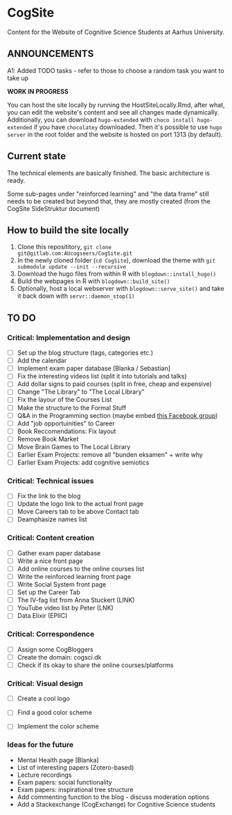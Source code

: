# CogSite

Content for the Website of Cognitive Science Students at Aarhus University.

## ANNOUNCEMENTS

A1: Added TODO tasks - refer to those to choose a random task you want to take up

**WORK IN PROGRESS**

You can host the site locally by running the HostSiteLocally.Rmd, after what, you can
edit the website's content and see all changes made dynamically. Additionally, you
can download `hugo-extended` with `choco install hugo-extended` if you have
`chocolatey` downloaded. Then it's possible to use `hugo server` in the root
folder and the website is hosted on port 1313 (by default).

## Current state

The technical elements are basically finished. The basic architecture is ready.

Some sub-pages under "reinforced learning" and "the data frame" still needs to
be created but beyond that, they are mostly created (from the CogSite SideStruktur document)

## How to build the site locally

1. Clone this reposititory, `git clone git@gitlab.com:AUcogseers/CogSite.git`
2. In the newly cloned folder (`cd CogSite`), download the theme with `git submodule update --init --recursive`
3. Download the hugo files from within R with `blogdown::install_hugo()`
4. Build the webpages in R with `blogdown::build_site()`
5. Optionally, host a local webserver with `blogdown::serve_site()` and take it back down with `servr::daemon_stop(1)`

## TO DO

### Critical: Implementation and design
- [ ] Set up the blog structure (tags, categories etc.)
- [ ] Add the calendar
- [ ] Implement exam paper database [Blanka / Sebastian]
- [ ] Fix the interesting videos list (split it into tutorials and talks)
- [ ] Add dollar signs to paid courses (split in free, cheap and expensive)
- [ ] Change "The Library" to "The Local Library"
- [ ] Fix the layour of the Courses List
- [ ] Make the structure to the Formal Stuff
- [ ] Q&A in the Programming section (maybe embed [this Facebook group](https://www.facebook.com/groups/340151913001608/))
- [ ] Add "job opportuinities" to Career
- [ ] Book Reccomendations: Fix layout
- [ ] Remove Book Market
- [ ] Move Brain Games to The Local Library
- [ ] Earlier Exam Projects: remove all "bunden eksamen" + write why
- [ ] Earlier Exam Projects: add cognitive semiotics

### Critical: Technical issues
- [ ] Fix the link to the blog
- [ ] Update the logo link to the actual front page
- [ ] Move Careers tab to be above Contact tab
- [ ] Deamphasize names list

### Critical: Content creation
- [ ] Gather exam paper database
- [ ] Write a nice front page
- [ ] Add online courses to the online courses list
- [ ] Write the reinforced learning front page
- [ ] Write Social System front page
- [ ] Set up the Career Tab
- [ ] The IV-fag list from Anna Stuckert (LINK)
- [ ] YouTube video list by Peter (LNK)
- [ ] Data Elixir (EPIIC)

### Critical: Correspondence
- [ ] Assign some CogBloggers
- [ ] Create the domain: cogsci.dk
- [ ] Check if its okay to share the online courses/platforms

### Critical: Visual design
- [ ] Create a cool logo
- [ ] Find a good color scheme
- [ ] Implement the color scheme


### Ideas for the future
- Mental Health page [Blanka]
- List of interesting papers (Zotero-based)
- Lecture recordings
- Exam papers: social functionality
- Exam papers: inspirational tree structure
- Add commenting function to the blog - discuss moderation options
- Add a Stackexchange (CogExchange) for Cognitive Science students

